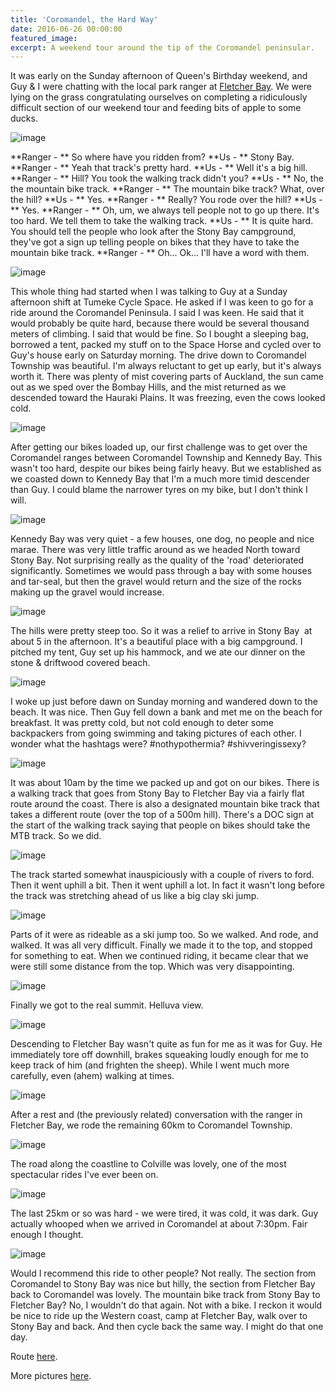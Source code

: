 ```yaml
---
title: 'Coromandel, the Hard Way'
date: 2016-06-26 00:00:00
featured_image: 
excerpt: A weekend tour around the tip of the Coromandel peninsular.
---
```


It was early on the Sunday afternoon of Queen's Birthday weekend, and Guy & I were chatting with the local park ranger at [Fletcher Bay](https://www.doc.govt.nz/parks-and-recreation/places-to-go/coromandel/places/northern-coromandel/things-to-do/fletcher-bay-campsite/). We were lying on the grass congratulating ourselves on completing a ridiculously difficult section of our weekend tour and feeding bits of apple to some ducks.

![image](https://live.staticflickr.com/7453/27828883102_424bdf1e15_c.jpg)

**Ranger - ** So where have you ridden from?
**Us - ** Stony Bay.
**Ranger - ** Yeah that track's pretty hard.
**Us - ** Well it's a big hill.
**Ranger - ** Hill? You took the walking track didn't you?
**Us - ** No, the the mountain bike track.
**Ranger - ** The mountain bike track? What, over the hill?
**Us - ** Yes.
**Ranger - ** Really? You rode over the hill?
**Us - ** Yes.
**Ranger - ** Oh, um, we always tell people not to go up there. It's too hard. We tell them to take the walking track.
**Us - ** It is quite hard. You should tell the people who look after the Stony Bay campground, they've got a sign up telling people on bikes that they have to take the mountain bike track.
**Ranger - ** Oh... Ok... I'll have a word with them.

![image](https://live.staticflickr.com/7542/27651771460_a9cbe64620_c.jpg)

This whole thing had started when I was talking to Guy at a Sunday afternoon shift at Tumeke Cycle Space. He asked if I was keen to go for a ride around the Coromandel Peninsula. I said I was keen. He said that it would probably be quite hard, because there would be several thousand meters of climbing. I said that would be fine. So I bought a sleeping bag, borrowed a tent, packed my stuff on to the Space Horse and cycled over to Guy's house early on Saturday morning. The drive down to Coromandel Township was beautiful. I'm always reluctant to get up early, but it's always worth it. There was plenty of mist covering parts of Auckland, the sun came out as we sped over the Bombay Hills, and the mist returned as we descended toward the Hauraki Plains. It was freezing, even the cows looked cold.

![image](https://live.staticflickr.com/7401/27895942356_2c209cb3ee_c.jpg)

After getting our bikes loaded up, our first challenge was to get over the Coromandel ranges between Coromandel Township and Kennedy Bay. This wasn't too hard, despite our bikes being fairly heavy. But we established as we coasted down to Kennedy Bay that I'm a much more timid descender than Guy. I could blame the narrower tyres on my bike, but I don't think I will.

![image](https://live.staticflickr.com/7509/27317194623_bb280496c0_c.jpg)

Kennedy Bay was very quiet - a few houses, one dog, no people and nice marae. There was very little traffic around as we headed North toward Stony Bay. Not surprising really as the quality of the 'road' deteriorated significantly. Sometimes we would pass through a bay with some houses and tar-seal, but then the gravel would return and the size of the rocks making up the gravel would increase.

![image](https://live.staticflickr.com/7332/27828821572_19bc4d0c72_c.jpg)

The hills were pretty steep too. So it was a relief to arrive in Stony Bay  at about 5 in the afternoon. It's a beautiful place with a big campground. I pitched my tent, Guy set up his hammock, and we ate our dinner on the stone & driftwood covered beach.

![image](https://live.staticflickr.com/7546/27828840702_68fa8de3be_c.jpg)

I woke up just before dawn on Sunday morning and wandered down to the beach. It was nice. Then Guy fell down a bank and met me on the beach for breakfast. It was pretty cold, but not cold enough to deter some backpackers from going swimming and taking pictures of each other. I wonder what the hashtags were? #nothypothermia? #shivveringissexy?

![image](https://live.staticflickr.com/7068/27828827132_ece60c6ef2_c.jpg)

It was about 10am by the time we packed up and got on our bikes. There is a walking track that goes from Stony Bay to Fletcher Bay via a fairly flat route around the coast. There is also a designated mountain bike track that takes a different route (over the top of a 500m hill). There's a DOC sign at the start of the walking track saying that people on bikes should take the MTB track. So we did.

![image](https://live.staticflickr.com/7179/27895974536_422430495c_c.jpg)

The track started somewhat inauspiciously with a couple of rivers to ford. Then it went uphill a bit. Then it went uphill a lot. In fact it wasn't long before the track was stretching ahead of us like a big clay ski jump.

![image](https://live.staticflickr.com/7139/27930319415_6f3e8dfaa4_c.jpg)

Parts of it were as rideable as a ski jump too. So we walked. And rode, and walked. It was all very difficult. Finally we made it to the top, and stopped for something to eat. When we continued riding, it became clear that we were still some distance from the top. Which was very disappointing.

![image](https://live.staticflickr.com/7418/27853326881_fcb3dd0ce5_c.jpg)

Finally we got to the real summit. Helluva view.

![image](https://live.staticflickr.com/7324/27895989236_4029b23efe_c.jpg)

Descending to Fletcher Bay wasn't quite as fun for me as it was for Guy. He immediately tore off downhill, brakes squeaking loudly enough for me to keep track of him (and frighten the sheep). While I went much more carefully, even (ahem) walking at times.

![image](https://live.staticflickr.com/7440/27930333245_5092f058e7_c.jpg)

After a rest and (the previously related) conversation with the ranger in Fletcher Bay, we rode the remaining 60km to Coromandel Township.

![image](https://live.staticflickr.com/7378/27317239393_4a2d4c96de_c.jpg)

The road along the coastline to Colville was lovely, one of the most spectacular rides I've ever been on.

![image](https://live.staticflickr.com/7265/27317247233_7e8a2b3280_c.jpg)

The last 25km or so was hard - we were tired, it was cold, it was dark. Guy actually whooped when we arrived in Coromandel at about 7:30pm. Fair enough I thought.

![image](https://live.staticflickr.com/7447/27896016876_b165a781d7_c.jpg)

Would I recommend this ride to other people? Not really. The section from Coromandel to Stony Bay was nice but hilly, the section from Fletcher Bay back to Coromandel was lovely. The mountain bike track from Stony Bay to Fletcher Bay? No, I wouldn't do that again. Not with a bike. I reckon it would be nice to ride up the Western coast, camp at Fletcher Bay, walk over to Stony Bay and back. And then cycle back the same way. I might do that one day.

Route [here](https://ridewithgps.com/routes/14023382).

More pictures [here](https://www.flickr.com/photos/62258069@N03/albums/72157668635110010/with/27550132745/).